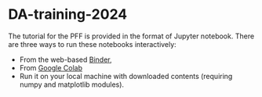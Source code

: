 # DA-training-2024
The tutorial for the PFF is provided in the format of Jupyter notebook. There are three ways to run these notebooks interactively:
- From the web-based [Binder](https://mybinder.org/v2/gh/GorillaYeh1003/2025_CADRE-EPIC_DATrainingWorkshop/HEAD),
- From [Google Colab](https://colab.research.google.com/github/GorillaYeh1003/2025_CADRE-EPIC_DATrainingWorkshop/blob/main/DAworkshop_PFF.ipynb)
- Run it on your local machine with downloaded contents (requiring numpy and matplotlib modules).